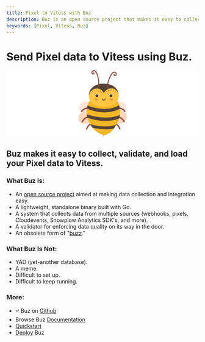 ```yaml
---
title: Pixel to Vitess with Buz
description: Buz is an open source project that makes it easy to collect, validate, and load Pixel data to Vitess.
keywords: [Pixel, Vitess, Buz]
---
```


# Send Pixel data to Vitess using Buz.

![buzz](../../../static/img/buzz.png)


## Buz makes it easy to collect, validate, and load your Pixel data to Vitess.


### What Buz Is:

- An [open source project](https://github.com/silverton-io/buz) aimed at making data collection and integration easy.
- A lightweight, standalone binary built with Go.
- A system that collects data from multiple sources (webhooks, pixels, Cloudevents, Snowplow Analytics SDK's, and more).
- A validator for enforcing data quality on its way in the door.
- An obsolete form of "[buzz](https://www.merriam-webster.com/dictionary/buzz)."


### What Buz Is Not:

- YAD (yet-another database).
- A meme.
- Difficult to set up.
- Difficult to keep running.


### More:
- ⭐ Buz on [Github](https://github.com/silverton-io/buz)
- Browse Buz [Documentation](/)
- [Quickstart](/examples/quickstart)
- [Deploy](/category/deploying-buz) Buz
